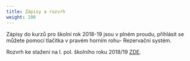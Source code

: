 ```yaml
---
title: Zápisy a rozvrh
weight: 100
---
```

Zápisy do kurzů pro školní rok 2018-19 jsou v plném proudu, přihlásit se můžete pomocí tlačítka v pravém horním rohu- Rezervační systém.

Rozvrh ke stažení na I. pol. školního roku 2018/19 [ZDE](/docs/rozvrh-18-19-vigvam.pdf).
